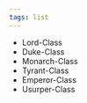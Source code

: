 ```yaml
---
tags: list
---
```

- Lord-Class
- Duke-Class
- Monarch-Class
- Tyrant-Class
- Emperor-Class
- Usurper-Class
